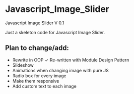Javascript_Image_Slider
=======================

Javascript Image Slider V 0.1

Just a skeleton code for Javascript Image Slider. 

<h2> Plan to change/add: </h2>

  <ul>
    <li>Rewrite in OOP ✓ Re-written with Module Design Pattern </li>
    <li>Slideshow</li>
    <li>Animations when changing image with pure JS</li>
    <li>Radio box for every image</li>
    <li>Make them responsive</li>
    <li>Add custom text to each image</li>
  </ul>


